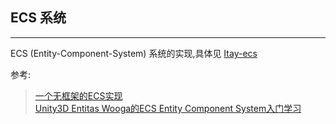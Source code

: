 ## ECS 系统  
-----  
ECS (Entity-Component-System) 系统的实现,具体见 [Itay-ecs](https://gitlab.com/itayronen/itay-ecs)  

参考:  
> [一个无框架的ECS实现](https://zhuanlan.zhihu.com/p/32787878)  
> [Unity3D Entitas Wooga的ECS Entity Component System入门学习](http://blog.sina.com.cn/s/blog_12d58e52d0102x9nc.html)
